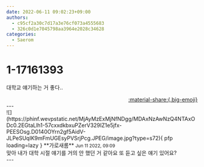 ```yaml
---
date: 2022-06-11 09:02:23+09:00
authors:
  - c95cf2a30c7d17a3e76cf073a4555683
  - 326c0d1e7045798aa3964e2028c34628
categories:
  - Saerom
---
```


# 1-17161393

<div class="post-container" markdown="1">
<div class="content-container md-sidebar__scrollwrap" markdown="1">

대학교 얘기하는 거 좋다..

</div>
</div>

<div style="text-align: right;" markdown="1">
<a href="https://weverse.io/fromis9/fanpost/1-17161393" style="text-align: right;">:material-share:{.big-emoji}</a>
</div>
---

<div class="comments-container md-sidebar__scrollwrap" markdown="1">
<div class="comment" markdown="1">
<div class='id-container' markdown="1">
![](https://phinf.wevpstatic.net/MjAyMzExMjNfNDgg/MDAxNzAwNzQ4NTAxODc0.2EGtaLlh1-57cxxdkbxuPZerV329IZ1e5jfx-PEESOsg.D0140OYrn2gf5AidV-JLPeSUqIK9mFmUGEsyPVSrjPcg.JPEG/image.jpg?type=s72){ pfp loading=lazy }
**<span class="artist">가로새롬</span>** <small>Jun 11 2022, 09:09</small><br>
</div>
<div class='comment-body' markdown="1">
맞아 내가 대학 시절 얘기를 거의 안 했던 거 같아요 또 듣고 싶은 얘기 있어요? 
</div>
</div>
</div>
---
